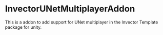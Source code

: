 # InvectorUNetMultiplayerAddon
This is a addon to add support for UNet multiplayer in the Invector Template package for unity.
